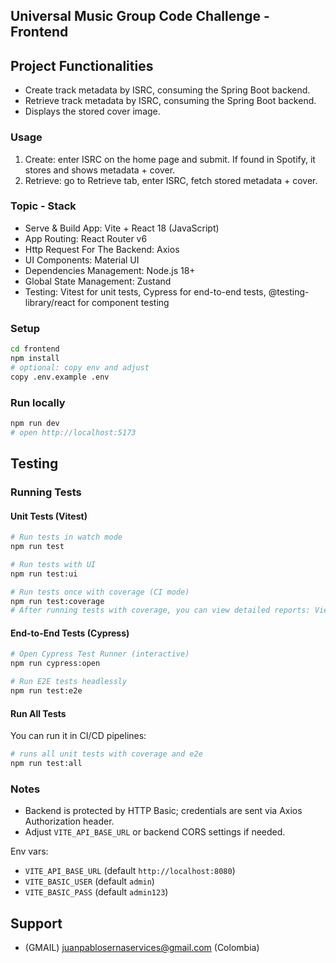 ## Universal Music Group Code Challenge - Frontend

## Project Functionalities
- Create track metadata by ISRC, consuming the Spring Boot backend.
- Retrieve track metadata by ISRC, consuming the Spring Boot backend.
- Displays the stored cover image.

### Usage
1) Create: enter ISRC on the home page and submit. If found in Spotify, it stores and shows metadata + cover.
2) Retrieve: go to Retrieve tab, enter ISRC, fetch stored metadata + cover.

### Topic - Stack
- Serve & Build App: Vite + React 18 (JavaScript)
- App Routing: React Router v6
- Http Request For The Backend: Axios
- UI Components: Material UI
- Dependencies Management: Node.js 18+
- Global State Management: Zustand
- Testing: Vitest for unit tests, Cypress for end-to-end tests, @testing-library/react for component testing

### Setup
```bash
cd frontend
npm install
# optional: copy env and adjust
copy .env.example .env
```

### Run locally
```bash
npm run dev
# open http://localhost:5173
```

## Testing

### Running Tests

#### Unit Tests (Vitest)

```bash
# Run tests in watch mode
npm run test

# Run tests with UI
npm run test:ui

# Run tests once with coverage (CI mode)
npm run test:coverage
# After running tests with coverage, you can view detailed reports: View HTML coverage report: open coverage/index.html

```

#### End-to-End Tests (Cypress)

```bash
# Open Cypress Test Runner (interactive)
npm run cypress:open

# Run E2E tests headlessly
npm run test:e2e
```

#### Run All Tests

You can run it in CI/CD pipelines:

```bash
# runs all unit tests with coverage and e2e
npm run test:all
```

### Notes
- Backend is protected by HTTP Basic; credentials are sent via Axios Authorization header.
- Adjust `VITE_API_BASE_URL` or backend CORS settings if needed.

Env vars:
- `VITE_API_BASE_URL` (default `http://localhost:8080`)
- `VITE_BASIC_USER` (default `admin`)
- `VITE_BASIC_PASS` (default `admin123`)

## Support
- (GMAIL) juanpablosernaservices@gmail.com (Colombia)